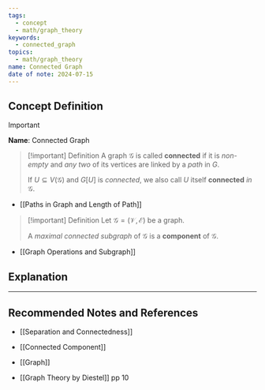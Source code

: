 ```yaml
---
tags:
  - concept
  - math/graph_theory
keywords:
  - connected_graph
topics:
  - math/graph_theory
name: Connected Graph
date of note: 2024-07-15
---
```


## Concept Definition

>[!important]
>**Name**: Connected Graph

>[!important] Definition
>A graph $\mathcal{G}$ is called **connected** if it is *non-empty* and *any two* of its vertices are linked by a *path* in $G$.
>
>If $U \subseteq V(\mathcal{G})$ and $G[U]$ is *connected*, we also call $U$ itself **connected** *in* $\mathcal{G}$.

- [[Paths in Graph and Length of Path]]

>[!important] Definition
>Let $\mathcal{G} =(\mathcal{V}, \mathcal{E})$ be a graph. 
>
>A *maximal connected subgraph* of $\mathcal{G}$ is a **component** of $\mathcal{G}$.

- [[Graph Operations and Subgraph]]


## Explanation





-----------
##  Recommended Notes and References


- [[Separation and Connectedness]]
- [[Connected Component]]

- [[Graph]]
- [[Graph Theory by Diestel]] pp 10